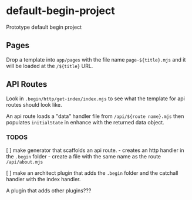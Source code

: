 # default-begin-project
Prototype default begin project

## Pages
Drop a template into `app/pages` with the file name `page-${title}.mjs` and it will be loaded at the `/${title}` URL.

## API Routes
Look in `.begin/http/get-index/index.mjs` to see what the template for api routes should look like.

An api route loads a "data" handler file from `/api/${route name}.mjs` then populates `initialState` in enhance with the returned data object.
### TODOS

[ ] make generator that scaffolds an api route.
    - creates an http handler in the `.begin` folder
    - create a file with the same name as the route `/api/about.mjs`

[ ] make an architect plugin that adds the `.begin` folder and the catchall handler with the index handler.

A plugin that adds other plugins???
